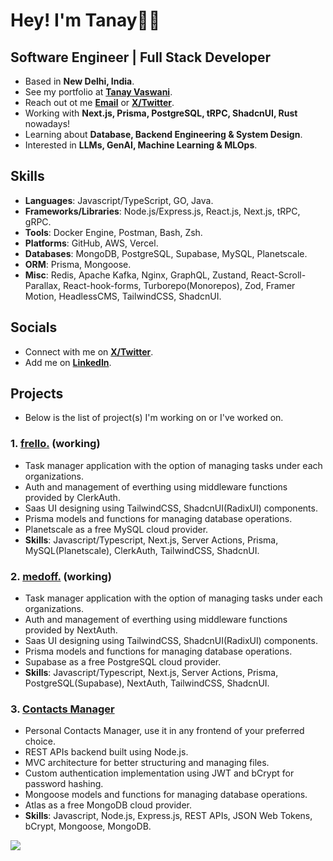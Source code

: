 # Hey! I'm Tanay👋🏼

## Software Engineer | Full Stack Developer  

- Based in **New Delhi, India**.
- See my portfolio at [**Tanay Vaswani**](https://dub.sh/tanay).
- Reach out ot me [**Email**](mailto:vaswani.tanay9@gmail.com) or [**X/Twitter**](https://www.twitter.com/iTanayVaswani).
- Working with **Next.js, Prisma, PostgreSQL, tRPC, ShadcnUI, Rust** nowadays!
- Learning about **Database, Backend Engineering & System Design**.
- Interested in **LLMs, GenAI, Machine Learning & MLOps**. 

## Skills

- **Languages**: Javascript/TypeScript, GO, Java.
- **Frameworks/Libraries**: Node.js/Express.js, React.js, Next.js, tRPC, gRPC.
- **Tools**: Docker Engine, Postman, Bash, Zsh. 
- **Platforms**: GitHub, AWS, Vercel.
- **Databases**: MongoDB, PostgreSQL, Supabase, MySQL, Planetscale.
- **ORM**: Prisma, Mongoose.
- **Misc**: Redis, Apache Kafka, Nginx, GraphQL, Zustand, React-Scroll-Parallax, React-hook-forms, Turborepo(Monorepos), Zod, Framer Motion, HeadlessCMS, TailwindCSS, ShadcnUI.

## Socials

- Connect with me on [**X/Twitter**](https://www.twitter.com/iTanayVaswani).
- Add me on [**LinkedIn**](https://www.linkedin.com/in/tanayvaswani).

## Projects 

- Below is the list of project(s) I'm working on or I've worked on.

### 1. [**frello.**](https://github.com/tanayvaswani/frello) (working)

- Task manager application with the option of managing tasks under each organizations.
- Auth and management of everthing using middleware functions provided by ClerkAuth.
- Saas UI designing using TailwindCSS, ShadcnUI(RadixUI) components.
- Prisma models and functions for managing database operations.
- Planetscale as a free MySQL cloud provider.
- **Skills**: Javascript/Typescript, Next.js, Server Actions, Prisma, MySQL(Planetscale), ClerkAuth, TailwindCSS, ShadcnUI.

### 2. [**medoff.**](https://github.com/tanayvaswani/medoff) (working)

- Task manager application with the option of managing tasks under each organizations.
- Auth and management of everthing using middleware functions provided by NextAuth.
- Saas UI designing using TailwindCSS, ShadcnUI(RadixUI) components.
- Prisma models and functions for managing database operations.
- Supabase as a free PostgreSQL cloud provider.
- **Skills**: Javascript/Typescript, Next.js, Server Actions, Prisma, PostgreSQL(Supabase), NextAuth, TailwindCSS, ShadcnUI.

### 3. [**Contacts Manager**](https://github.com/tanayvaswani/cms-js)

- Personal Contacts Manager, use it in any frontend of your preferred choice.
- REST APIs backend built using Node.js.
- MVC architecture for better structuring and managing files.
- Custom authentication implementation using JWT and bCrypt for password hashing.
- Mongoose models and functions for managing database operations.
- Atlas as a free MongoDB cloud provider.
- **Skills**: Javascript, Node.js, Express.js, REST APIs, JSON Web Tokens, bCrypt, Mongoose, MongoDB.

![](https://komarev.com/ghpvc/?username=tanayvaswani&color=blue&style=for-the-badge&label=PROFILE+VIEWS&base=2400)
